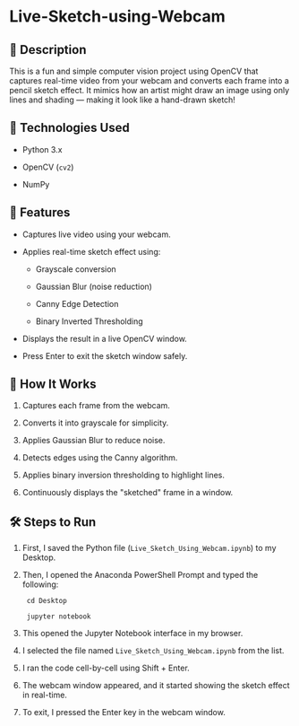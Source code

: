 # Live-Sketch-using-Webcam
## 📌 Description
This is a fun and simple computer vision project using OpenCV that captures real-time video from your webcam and converts each frame into a pencil sketch effect. It mimics how an artist might draw an image using only lines and shading — making it look like a hand-drawn sketch!

## 🔧 Technologies Used
- Python 3.x

- OpenCV (`cv2`)

- NumPy

 ## 🎯 Features
- Captures live video using your webcam.

- Applies real-time sketch effect using:

    - Grayscale conversion

    - Gaussian Blur (noise reduction)

    - Canny Edge Detection

    - Binary Inverted Thresholding

- Displays the result in a live OpenCV window.

- Press Enter to exit the sketch window safely.

 ## 🚀 How It Works
1. Captures each frame from the webcam.

2. Converts it into grayscale for simplicity.

3. Applies Gaussian Blur to reduce noise.

4. Detects edges using the Canny algorithm.

5. Applies binary inversion thresholding to highlight lines.

6. Continuously displays the "sketched" frame in a window.

 ##  🛠️ Steps to Run 
1. First, I saved the Python file (`Live_Sketch_Using_Webcam.ipynb`) to my Desktop.

2. Then, I opened the Anaconda PowerShell Prompt and typed the following:
   
        cd Desktop
  
        jupyter notebook


4. This opened the Jupyter Notebook interface in my browser.

5. I selected the file named `Live_Sketch_Using_Webcam.ipynb` from the list.

6. I ran the code cell-by-cell using Shift + Enter.

7. The webcam window appeared, and it started showing the sketch effect in real-time.

8. To exit, I pressed the Enter key in the webcam window.
